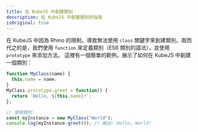 ```yaml
---
title: 在 KubeJS 中創建類別
description: 在 KubeJS 中創建類別的指南
isOriginal: true
---
```


<!-- #region custom-classes -->

在 KubeJS 中因為 Rhino 的限制，導致無法使用 `class` 關鍵字來創建類別。取而代之的是，我們使用 `function` 來定義類別（ES6 類別的語法），並使用 `prototype` 來添加方法。
這裡有一個簡單的範例，展示了如何在 KubeJS 中創建一個類別：

```javascript
function MyClass(name) {
  this.name = name;
}
MyClass.prototype.greet = function() {
  return `Hello, ${this.name}!`;
};

// 使用類別
const myInstance = new MyClass("World");
console.log(myInstance.greet()); // 輸出: Hello, World!
```

<!-- #endregion custom-classes -->